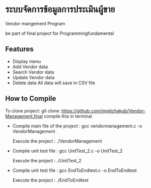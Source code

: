 
# ระบบจัดการข้อมูลการประเมินผู้ขาย

Vendor mangement  Program

be part of final project for Programmingfundamental



## Features
- Display menu 
- Add Vendor data
- Search Vendor data
- Update Vendor data
- Delete data
All data will save in CSV file

## How to Compile
To clone project: git clone :https://github.com/impitchakub/Vendor-Management.final
compile this in terminal 
- Compile main file of the project : gcc vendormanagement.c -o VendorManagement
  
  Execute the project : ./VendorManagement
  
- Compile unit test file : gcc UnitTest_2.c -o UnitTest_2

  Execute the project : ./UnitTest_2

- Compile unit test file : gcc EndToEndtest.c -o EndToEndtest

  Execute the project : ./EndToEndtest

